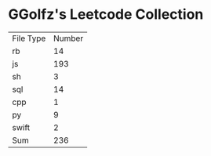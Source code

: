 # GGolfz's Leetcode Collection

<table><tr><td>File Type</td><td>Number</td></tr><tr><td>rb</td><td>14</td></tr><tr><td>js</td><td>193</td></tr><tr><td>sh</td><td>3</td></tr><tr><td>sql</td><td>14</td></tr><tr><td>cpp</td><td>1</td></tr><tr><td>py</td><td>9</td></tr><tr><td>swift</td><td>2</td></tr><tr><td>Sum</td><td>236</td></tr></table>